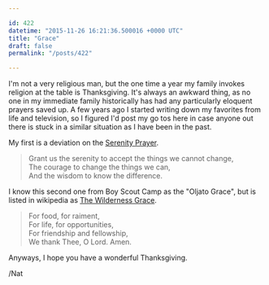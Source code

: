 ```yaml
---

id: 422
datetime: "2015-11-26 16:21:36.500016 +0000 UTC"
title: "Grace"
draft: false
permalink: "/posts/422"

---
```


I'm not a very religious man, but the one time a year my family invokes religion at the table is Thanksgiving. It's always an awkward thing, as no one in my immediate family historically has had any particularly eloquent prayers saved up. A few years ago I started writing down my favorites from life and television, so I figured I'd post my go tos here in case anyone out there is stuck in a similar situation as I have been in the past.

My first is a deviation on the [Serenity Prayer](https://en.wikipedia.org/wiki/Serenity_Prayer). 

 > Grant us the serenity to accept the things we cannot change,  
 > The courage to change the things we can,  
 > And the wisdom to know the difference.

I know this second one from Boy Scout Camp as the "Oljato Grace", but is listed in wikipedia as [The Wilderness Grace](https://en.wikipedia.org/wiki/Wilderness_Grace).

 > For food, for raiment,  
 > For life, for opportunities,  
 > For friendship and fellowship,  
 > We thank Thee, O Lord. Amen.

Anyways, I hope you have a wonderful Thanksgiving.

/Nat
